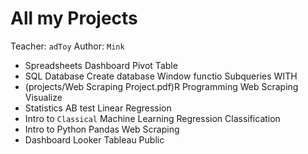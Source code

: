 # All my Projects
Teacher: `adToy`
Author: `Mink`

- Spreadsheets
  Dashboard
  Pivot Table
- SQL Database
  Create database
  Window functio
  Subqueries
  WITH
- (projects/Web Scraping Project.pdf)R Programming
  Web Scraping
  Visualize
- Statistics
  AB test
  Linear Regression
- Intro to `Classical` Machine Learning
  Regression
  Classification
- Intro to Python
  Pandas
  Web Scraping
- Dashboard
  Looker
  Tableau Public
